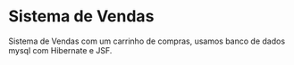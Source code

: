 # Sistema de Vendas

Sistema de Vendas com um carrinho de compras, usamos banco de dados mysql com Hibernate e JSF.
